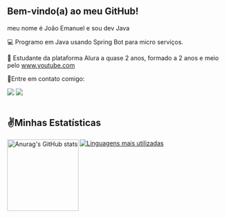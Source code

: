 ## Bem-vindo(a) ao meu GitHub!
meu nome é João Emanuel e sou dev Java

💻 Programo em Java usando Spring Bot para micro serviços.

📜 Estudante da plataforma Alura a quase 2 anos, formado a 2 anos e meio
pelo www.youtube.com 

📱Entre em contato comigo:

<a href="https://www.linkedin.com/in/jo%C3%A3o-emanuel-coutinho-vieira-a9b810240/" alt="Linkedin" rel="nofollow">
  <img src="https://camo.githubusercontent.com/606fc81fb7caac796f75591642379477d1172c541a9d088647aaacb1dd458090/68747470733a2f2f696d672e736869656c64732e696f2f62616467652f2d4c696e6b6564696e2d3065373661383f7374796c653d666c61742d737175617265266c6f676f3d4c696e6b6564696e266c6f676f436f6c6f723d7768697465" data-canonical-src="https://img.shields.io/badge/-Linkedin-0e76a8?style=flat-square&amp;logo=Linkedin&amp;logoColor=white" style="max-width: 100%;"></a>
<a href="mailto:joaoemanueljanauba@gmail.com" alt="Gmail">
  <img src="https://camo.githubusercontent.com/a7d07d60358e840bcea60117b148067e95f55c0afa472729e9172d2c9249086b/68747470733a2f2f696d672e736869656c64732e696f2f62616467652f2d476d61696c2d4646303030303f7374796c653d666c61742d737175617265266c6162656c436f6c6f723d464630303030266c6f676f3d676d61696c266c6f676f436f6c6f723d7768697465266c696e6b3d6d61696c746f3a7065676f72617269343240676d61696c2e636f6d" data-canonical-src="https://img.shields.io/badge/-Gmail-FF0000?style=flat-square&amp;labelColor=FF0000&amp;logo=gmail&amp;logoColor=white&amp;link=mailto:pegorari42@gmail.com" style="max-width: 100%;"></a>

<br>
<br>

## ✌️Minhas Estatísticas

<img align="left" src="https://github-readme-stats.vercel.app/api?username=JoaozinDaprogramacao&show_icons=true&theme=dark" alt="Anurag's GitHub stats" height="165px" />

[![Linguagens mais utilizadas](https://github-readme-stats.vercel.app/api/top-langs/?username=JoaozinDaprogramacao&layout=compact&theme=dark)](https://github.com/002y)

<br>
